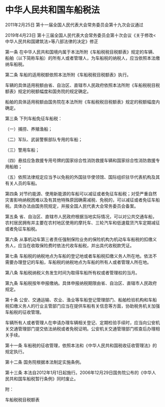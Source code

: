 # 中华人民共和国车船税法

2011年2月25日 第十一届全国人民代表大会常务委员会第十九次会议通过

2019年4月23日 第十三届全国人民代表大会常务委员会第十次会议《关于修改<中华人民共和国建筑法>等八部法律的决定》修正

<!-- INFO END -->

第一条 在中华人民共和国境内属于本法所附《车船税税目税额表》规定的车辆、船舶（以下简称车船）的所有人或者管理人，为车船税的纳税人，应当依照本法缴纳车船税。

第二条 车船的适用税额依照本法所附《车船税税目税额表》执行。

车辆的具体适用税额由省、自治区、直辖市人民政府依照本法所附《车船税税目税额表》规定的税额幅度和国务院的规定确定。

船舶的具体适用税额由国务院在本法所附《车船税税目税额表》规定的税额幅度内确定。

第三条 下列车船免征车船税：

（一）捕捞、养殖渔船；

（二）军队、武装警察部队专用的车船；

（三）警用车船；

（四）悬挂应急救援专用号牌的国家综合性消防救援车辆和国家综合性消防救援专用船舶；

（五）依照法律规定应当予以免税的外国驻华使领馆、国际组织驻华代表机构及其有关人员的车船。

第四条 对节约能源、使用新能源的车船可以减征或者免征车船税；对受严重自然灾害影响纳税困难以及有其他特殊原因确需减税、免税的，可以减征或者免征车船税。具体办法由国务院规定，并报全国人民代表大会常务委员会备案。

第五条 省、自治区、直辖市人民政府根据当地实际情况，可以对公共交通车船，农村居民拥有并主要在农村地区使用的摩托车、三轮汽车和低速载货汽车定期减征或者免征车船税。

第六条 从事机动车第三者责任强制保险业务的保险机构为机动车车船税的扣缴义务人，应当在收取保险费时依法代收车船税，并出具代收税款凭证。

第七条 车船税的纳税地点为车船的登记地或者车船税扣缴义务人所在地。依法不需要办理登记的车船，车船税的纳税地点为车船的所有人或者管理人所在地。

第八条 车船税纳税义务发生时间为取得车船所有权或者管理权的当月。

第九条 车船税按年申报缴纳。具体申报纳税期限由省、自治区、直辖市人民政府规定。

第十条 公安、交通运输、农业、渔业等车船登记管理部门、船舶检验机构和车船税扣缴义务人的行业主管部门应当在提供车船有关信息等方面，协助税务机关加强车船税的征收管理。

车辆所有人或者管理人在申请办理车辆相关登记、定期检验手续时，应当向公安机关交通管理部门提交依法纳税或者免税证明。公安机关交通管理部门核查后办理相关手续。

第十一条 车船税的征收管理，依照本法和《中华人民共和国税收征收管理法》的规定执行。

第十二条 国务院根据本法制定实施条例。

第十三条 本法自2012年1月1日起施行。2006年12月29日国务院公布的《中华人民共和国车船税暂行条例》同时废止。

附：

车船税税目税额表